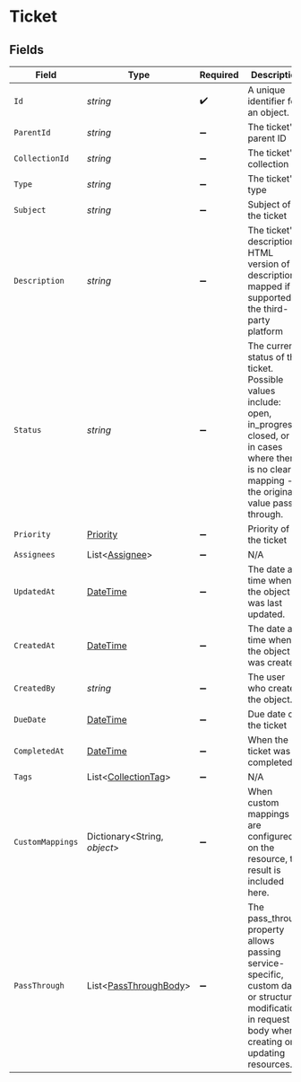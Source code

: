 # Ticket


## Fields

| Field                                                                                                                                                                    | Type                                                                                                                                                                     | Required                                                                                                                                                                 | Description                                                                                                                                                              | Example                                                                                                                                                                  |
| ------------------------------------------------------------------------------------------------------------------------------------------------------------------------ | ------------------------------------------------------------------------------------------------------------------------------------------------------------------------ | ------------------------------------------------------------------------------------------------------------------------------------------------------------------------ | ------------------------------------------------------------------------------------------------------------------------------------------------------------------------ | ------------------------------------------------------------------------------------------------------------------------------------------------------------------------ |
| `Id`                                                                                                                                                                     | *string*                                                                                                                                                                 | :heavy_check_mark:                                                                                                                                                       | A unique identifier for an object.                                                                                                                                       | 12345                                                                                                                                                                    |
| `ParentId`                                                                                                                                                               | *string*                                                                                                                                                                 | :heavy_minus_sign:                                                                                                                                                       | The ticket's parent ID                                                                                                                                                   | 12345                                                                                                                                                                    |
| `CollectionId`                                                                                                                                                           | *string*                                                                                                                                                                 | :heavy_minus_sign:                                                                                                                                                       | The ticket's collection ID                                                                                                                                               | 12345                                                                                                                                                                    |
| `Type`                                                                                                                                                                   | *string*                                                                                                                                                                 | :heavy_minus_sign:                                                                                                                                                       | The ticket's type                                                                                                                                                        | Technical                                                                                                                                                                |
| `Subject`                                                                                                                                                                | *string*                                                                                                                                                                 | :heavy_minus_sign:                                                                                                                                                       | Subject of the ticket                                                                                                                                                    | Technical Support Request                                                                                                                                                |
| `Description`                                                                                                                                                            | *string*                                                                                                                                                                 | :heavy_minus_sign:                                                                                                                                                       | The ticket's description. HTML version of description is mapped if supported by the third-party platform                                                                 | I am facing issues with my internet connection                                                                                                                           |
| `Status`                                                                                                                                                                 | *string*                                                                                                                                                                 | :heavy_minus_sign:                                                                                                                                                       | The current status of the ticket. Possible values include: open, in_progress, closed, or - in cases where there is no clear mapping - the original value passed through. | open                                                                                                                                                                     |
| `Priority`                                                                                                                                                               | [Priority](../../Models/Components/Priority.md)                                                                                                                          | :heavy_minus_sign:                                                                                                                                                       | Priority of the ticket                                                                                                                                                   | high                                                                                                                                                                     |
| `Assignees`                                                                                                                                                              | List<[Assignee](../../Models/Components/Assignee.md)>                                                                                                                    | :heavy_minus_sign:                                                                                                                                                       | N/A                                                                                                                                                                      |                                                                                                                                                                          |
| `UpdatedAt`                                                                                                                                                              | [DateTime](https://learn.microsoft.com/en-us/dotnet/api/system.datetime?view=net-5.0)                                                                                    | :heavy_minus_sign:                                                                                                                                                       | The date and time when the object was last updated.                                                                                                                      | 2020-09-30T07:43:32.000Z                                                                                                                                                 |
| `CreatedAt`                                                                                                                                                              | [DateTime](https://learn.microsoft.com/en-us/dotnet/api/system.datetime?view=net-5.0)                                                                                    | :heavy_minus_sign:                                                                                                                                                       | The date and time when the object was created.                                                                                                                           | 2020-09-30T07:43:32.000Z                                                                                                                                                 |
| `CreatedBy`                                                                                                                                                              | *string*                                                                                                                                                                 | :heavy_minus_sign:                                                                                                                                                       | The user who created the object.                                                                                                                                         | 12345                                                                                                                                                                    |
| `DueDate`                                                                                                                                                                | [DateTime](https://learn.microsoft.com/en-us/dotnet/api/system.datetime?view=net-5.0)                                                                                    | :heavy_minus_sign:                                                                                                                                                       | Due date of the ticket                                                                                                                                                   | 2020-09-30T07:43:32.000Z                                                                                                                                                 |
| `CompletedAt`                                                                                                                                                            | [DateTime](https://learn.microsoft.com/en-us/dotnet/api/system.datetime?view=net-5.0)                                                                                    | :heavy_minus_sign:                                                                                                                                                       | When the ticket was completed                                                                                                                                            | 2020-09-30T07:43:32.000Z                                                                                                                                                 |
| `Tags`                                                                                                                                                                   | List<[CollectionTag](../../Models/Components/CollectionTag.md)>                                                                                                          | :heavy_minus_sign:                                                                                                                                                       | N/A                                                                                                                                                                      |                                                                                                                                                                          |
| `CustomMappings`                                                                                                                                                         | Dictionary<String, *object*>                                                                                                                                             | :heavy_minus_sign:                                                                                                                                                       | When custom mappings are configured on the resource, the result is included here.                                                                                        |                                                                                                                                                                          |
| `PassThrough`                                                                                                                                                            | List<[PassThroughBody](../../Models/Components/PassThroughBody.md)>                                                                                                      | :heavy_minus_sign:                                                                                                                                                       | The pass_through property allows passing service-specific, custom data or structured modifications in request body when creating or updating resources.                  |                                                                                                                                                                          |